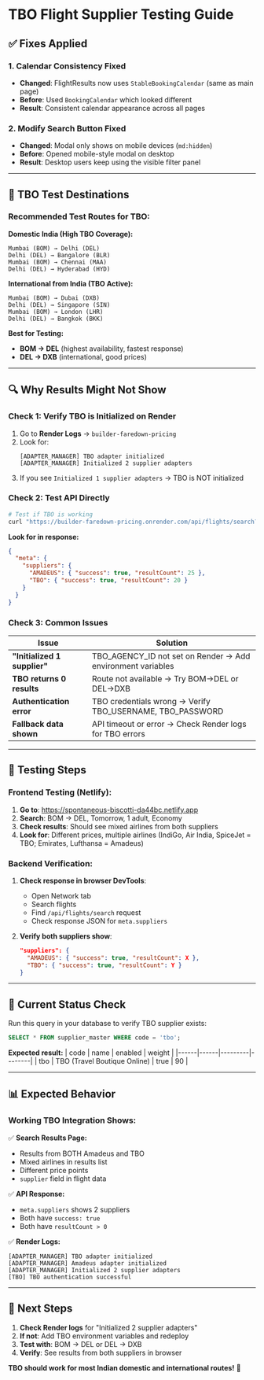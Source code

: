 # TBO Flight Supplier Testing Guide

## ✅ Fixes Applied

### 1. Calendar Consistency Fixed
- **Changed**: FlightResults now uses `StableBookingCalendar` (same as main page)
- **Before**: Used `BookingCalendar` which looked different
- **Result**: Consistent calendar appearance across all pages

### 2. Modify Search Button Fixed  
- **Changed**: Modal only shows on mobile devices (`md:hidden`)
- **Before**: Opened mobile-style modal on desktop
- **Result**: Desktop users keep using the visible filter panel

---

## 🧪 TBO Test Destinations

### Recommended Test Routes for TBO:

**Domestic India (High TBO Coverage):**
```
Mumbai (BOM) → Delhi (DEL)
Delhi (DEL) → Bangalore (BLR)  
Mumbai (BOM) → Chennai (MAA)
Delhi (DEL) → Hyderabad (HYD)
```

**International from India (TBO Active):**
```
Mumbai (BOM) → Dubai (DXB)
Delhi (DEL) → Singapore (SIN)
Mumbai (BOM) → London (LHR)
Delhi (DEL) → Bangkok (BKK)
```

**Best for Testing:**
- **BOM → DEL** (highest availability, fastest response)
- **DEL → DXB** (international, good prices)

---

## 🔍 Why Results Might Not Show

### Check 1: Verify TBO is Initialized on Render

1. Go to **Render Logs** → `builder-faredown-pricing`
2. Look for:
   ```
   [ADAPTER_MANAGER] TBO adapter initialized
   [ADAPTER_MANAGER] Initialized 2 supplier adapters
   ```
3. If you see `Initialized 1 supplier adapters` → TBO is NOT initialized

### Check 2: Test API Directly

```bash
# Test if TBO is working
curl "https://builder-faredown-pricing.onrender.com/api/flights/search?origin=BOM&destination=DEL&departureDate=2025-11-01&adults=1&cabinClass=ECONOMY"
```

**Look for in response:**
```json
{
  "meta": {
    "suppliers": {
      "AMADEUS": { "success": true, "resultCount": 25 },
      "TBO": { "success": true, "resultCount": 20 }
    }
  }
}
```

### Check 3: Common Issues

| Issue | Solution |
|-------|----------|
| **"Initialized 1 supplier"** | TBO_AGENCY_ID not set on Render → Add environment variables |
| **TBO returns 0 results** | Route not available → Try BOM→DEL or DEL→DXB |
| **Authentication error** | TBO credentials wrong → Verify TBO_USERNAME, TBO_PASSWORD |
| **Fallback data shown** | API timeout or error → Check Render logs for TBO errors |

---

## 🚀 Testing Steps

### Frontend Testing (Netlify):

1. **Go to**: https://spontaneous-biscotti-da44bc.netlify.app
2. **Search**: BOM → DEL, Tomorrow, 1 adult, Economy
3. **Check results**: Should see mixed airlines from both suppliers
4. **Look for**: Different prices, multiple airlines (IndiGo, Air India, SpiceJet = TBO; Emirates, Lufthansa = Amadeus)

### Backend Verification:

1. **Check response in browser DevTools**:
   - Open Network tab
   - Search flights
   - Find `/api/flights/search` request
   - Check response JSON for `meta.suppliers`

2. **Verify both suppliers show**:
   ```json
   "suppliers": {
     "AMADEUS": { "success": true, "resultCount": X },
     "TBO": { "success": true, "resultCount": Y }
   }
   ```

---

## 🐛 Current Status Check

Run this query in your database to verify TBO supplier exists:

```sql
SELECT * FROM supplier_master WHERE code = 'tbo';
```

**Expected result:**
| code | name | enabled | weight |
|------|------|---------|--------|
| tbo | TBO (Travel Boutique Online) | true | 90 |

---

## 📊 Expected Behavior

### Working TBO Integration Shows:

✅ **Search Results Page:**
- Results from BOTH Amadeus and TBO
- Mixed airlines in results list
- Different price points
- `supplier` field in flight data

✅ **API Response:**
- `meta.suppliers` shows 2 suppliers
- Both have `success: true`
- Both have `resultCount > 0`

✅ **Render Logs:**
```
[ADAPTER_MANAGER] TBO adapter initialized
[ADAPTER_MANAGER] Amadeus adapter initialized
[ADAPTER_MANAGER] Initialized 2 supplier adapters
[TBO] TBO authentication successful
```

---

## 🔑 Next Steps

1. **Check Render logs** for "Initialized 2 supplier adapters"
2. **If not**: Add TBO environment variables and redeploy
3. **Test with**: BOM → DEL or DEL → DXB
4. **Verify**: See results from both suppliers in browser

**TBO should work for most Indian domestic and international routes!** 🛫
